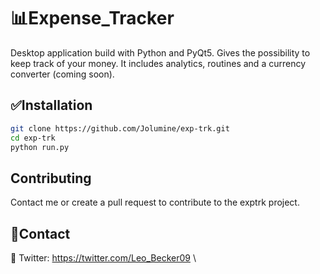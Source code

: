 # :bar_chart:Expense_Tracker

Desktop application build with Python and PyQt5. Gives the possibility to keep track of your money. It includes analytics, routines and a currency converter (coming soon). 

## :white_check_mark:Installation

```bash
git clone https://github.com/Jolumine/exp-trk.git
cd exp-trk
python run.py
```

## Contributing

Contact me or create a pull request to contribute to the exptrk project. 

## :link:Contact

:iphone:  Twitter: <https://twitter.com/Leo_Becker09> \
